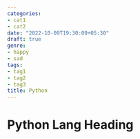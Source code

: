 ```yaml
---
categories:
- cat1
- cat2
date: "2022-10-09T19:30:00+05:30"
draft: true
genre:
- happy
- sad
tags:
- tag1
- tag2
- tag3
title: Python
---
```


# Python Lang Heading
